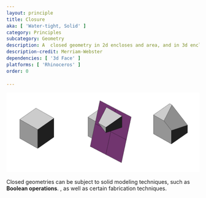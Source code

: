 ```yaml
---
layout: principle
title: Closure
aka: [ 'Water-tight, Solid' ]
category: Principles
subcategory: Geometry
description: A  closed geometry in 2d encloses and area, and in 3d encloses a volume.
description-credit: Merriam-Webster
dependencies: [ '3d Face' ]
platforms: [ 'Rhinoceros' ]
order: 0

---
```




![](.\images\Bool2.png)

Closed geometries can be subject to solid modeling techniques, such as **Boolean operations**. , as well as certain fabrication techniques. 